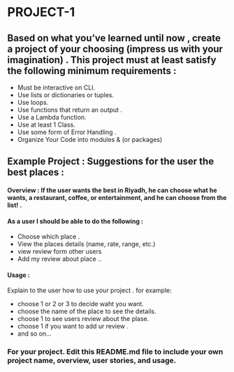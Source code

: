 # PROJECT-1

## Based on what you’ve learned until now , create a project of your choosing (impress us with your imagination) . This project must at least satisfy the following minimum requirements :

- Must be interactive on CLI.
- Use lists or dictionaries or tuples. 
- Use loops.
- Use functions that return an output . 
- Use a Lambda function.
- Use at least 1 Class.
- Use some form of Error Handling .
- Organize Your Code into modules & (or packages)

## Example Project :  Suggestions for the user the best places :

#### Overview : If the user wants the best in Riyadh, he can choose what he wants, a restaurant, coffee, or entertainment, and he can choose from the list! . 

#### As a user I should be able to do the following :
- Choose which place . 
- View the places details (name, rate, range, etc.)
- view review form other users
- Add my review about place ..



#### Usage :
 Explain to the user how to use your project . 
 for example:
 - choose 1 or 2 or 3 to decide waht you want.
 - choose the name of the place to see the details.
 - choose 1 to see users review about the plase.
 - choose 1 if you want to add ur review . 
 - and so on...


### For your project. Edit this README.md file to include your own project name,  overview, user stories, and usage. 
